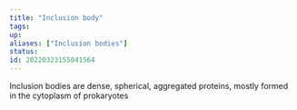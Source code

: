 ```yaml
---
title: "Inclusion body"
tags:
up:
aliases: ["Inclusion bodies"]
status:
id: 20220323155041564
---
```




Inclusion bodies are dense, spherical, aggregated proteins, mostly formed in the cytoplasm of prokaryotes